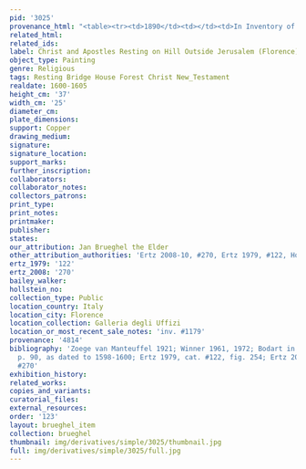 ```yaml
---
pid: '3025'
provenance_html: "<table><tr><td>1890</td><td></td><td>In Inventory of 1890 #8406</td></tr></table>"
related_html: 
related_ids: 
label: Christ and Apostles Resting on Hill Outside Jerusalem (Florence)
object_type: Painting
genre: Religious
tags: Resting Bridge House Forest Christ New_Testament
realdate: 1600-1605
height_cm: '37'
width_cm: '25'
diameter_cm: 
plate_dimensions: 
support: Copper
drawing_medium: 
signature: 
signature_location: 
support_marks: 
further_inscription: 
collaborators: 
collaborator_notes: 
collectors_patrons: 
print_type: 
print_notes: 
printmaker: 
publisher: 
states: 
our_attribution: Jan Brueghel the Elder
other_attribution_authorities: 'Ertz 2008-10, #270, Ertz 1979, #122, Honig database'
ertz_1979: '122'
ertz_2008: '270'
bailey_walker: 
hollstein_no: 
collection_type: Public
location_country: Italy
location_city: Florence
location_collection: Galleria degli Uffizi
location_or_most_recent_sale_notes: 'inv. #1179'
provenance: '4814'
bibliography: 'Zoege van Manteuffel 1921; Winner 1961, 1972; Bodart in Florence 1977,
  p. 90, as dated to 1598-1600; Ertz 1979, cat. #122, fig. 254; Ertz 2008-10, cat.
  #270'
exhibition_history: 
related_works: 
copies_and_variants: 
curatorial_files: 
external_resources: 
order: '123'
layout: brueghel_item
collection: brueghel
thumbnail: img/derivatives/simple/3025/thumbnail.jpg
full: img/derivatives/simple/3025/full.jpg
---
```

